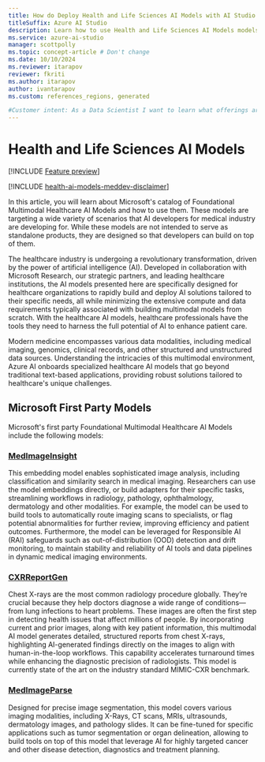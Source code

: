```yaml
---
title: How do Deploy Health and Life Sciences AI Models with AI Studio
titleSuffix: Azure AI Studio
description: Learn how to use Health and Life Sciences AI Models models with Azure AI Studio.
ms.service: azure-ai-studio
manager: scottpolly
ms.topic: concept-article # Don't change
ms.date: 10/10/2024
ms.reviewer: itarapov
reviewer: fkriti
ms.author: itarapov
author: ivantarapov
ms.custom: references_regions, generated

#Customer intent: As a Data Scientist I want to learn what offerings are available within Health and Life Sciences AI Model offerings so that I can use them as the basis for my own AI solutions
---
```


# Health and Life Sciences AI Models

[!INCLUDE [Feature preview](~/reusable-content/ce-skilling/azure/includes/ai-studio/includes/feature-preview.md)]

[!INCLUDE [health-ai-models-meddev-disclaimer](../../includes/health-ai-models-meddev-disclaimer.md)]

In this article, you will learn about Microsoft's catalog of Foundational Multimodal Healthcare AI Models and how to use them. These models are targeting a wide variety of scenarios that AI developers for medical industry are developing for. While these models are not intended to serve as standalone products, they are designed so that developers can build on top of them. 

The healthcare industry is undergoing a revolutionary transformation, driven by the power of artificial intelligence (AI). Developed in collaboration with Microsoft Research, our strategic partners, and leading healthcare institutions, the AI models presented here are specifically designed for healthcare organizations to rapidly build and deploy AI solutions tailored to their specific needs, all while minimizing the extensive compute and data requirements typically associated with building multimodal models from scratch. With the healthcare AI models, healthcare professionals have the tools they need to harness the full potential of AI to enhance patient care.   

Modern medicine encompasses various data modalities, including medical imaging, genomics, clinical records, and other structured and unstructured data sources. Understanding the intricacies of this multimodal environment, Azure AI onboards specialized healthcare AI models that go beyond traditional text-based applications, providing robust solutions tailored to healthcare's unique challenges.


## Microsoft First Party Models

Microsoft's first party Foundational Multimodal Healthcare AI Models include the following models:

### [MedImageInsight](./deploy-medimageinsight.md)
This embedding model enables sophisticated image analysis, including classification and similarity search in medical imaging. Researchers can use the model embeddings directly, or build adapters for their specific tasks, streamlining workflows in radiology, pathology, ophthalmology, dermatology and other modalities. For example, the model can be used to build tools to automatically route imaging scans to specialists, or flag potential abnormalities for further review, improving efficiency and patient outcomes. Furthermore, the model can be leveraged for Responsible AI (RAI) safeguards such as out-of-distribution (OOD) detection and drift monitoring, to maintain stability and reliability of AI tools and data pipelines in dynamic medical imaging environments.  

### [CXRReportGen](./deploy-cxrreportgen.md)
Chest X-rays are the most common radiology procedure globally. They’re crucial because they help doctors diagnose a wide range of conditions—from lung infections to heart problems. These images are often the first step in detecting health issues that affect millions of people. By incorporating current and prior images, along with key patient information, this multimodal AI model generates detailed, structured reports from chest X-rays, highlighting AI-generated findings directly on the images to align with human-in-the-loop workflows. This capability accelerates turnaround times while enhancing the diagnostic precision of radiologists. This model is currently state of the art on the industry standard MIMIC-CXR benchmark. 

### [MedImageParse](./deploy-medimageparse.md)
Designed for precise image segmentation, this model covers various imaging modalities, including X-Rays, CT scans, MRIs, ultrasounds, dermatology images, and pathology slides. It can be fine-tuned for specific applications such as tumor segmentation or organ delineation, allowing to build tools on top of this model that leverage AI for highly targeted cancer and other disease detection, diagnostics and treatment planning.